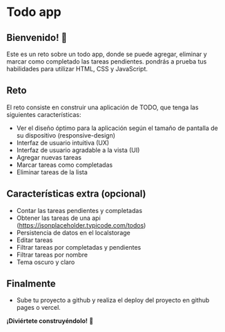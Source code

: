 # Todo app

## Bienvenido! 👋

Este es un reto sobre un todo app, donde se puede agregar, eliminar y marcar como completado las tareas pendientes. pondrás a prueba tus habilidades para utilizar HTML, CSS y JavaScript.

## Reto

El reto consiste en construir una aplicación de TODO, que tenga las siguientes características:

- Ver el diseño óptimo para la aplicación según el tamaño de pantalla de su dispositivo (responsive-design)
- Interfaz de usuario intuitiva (UX)
- Interfaz de usuario agradable a la vista (UI)
- Agregar nuevas tareas
- Marcar tareas como completadas
- Eliminar tareas de la lista

## Características extra (opcional)

- Contar las tareas pendientes y completadas
- Obtener las tareas de una api (https://jsonplaceholder.typicode.com/todos)
- Persistencia de datos en el localstorage
- Editar tareas
- Filtrar tareas por completadas y pendientes
- Filtrar tareas por nombre
- Tema oscuro y claro

## Finalmente

- Sube tu proyecto a github y realiza el deploy del proyecto en github pages o vercel.

**¡Diviértete construyéndolo!** 🚀
